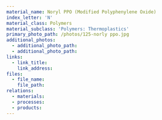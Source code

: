 ```yaml
---
material_name: Noryl PPO (Modified Polyphenylene Oxide)
index_letter: 'N'
material_class: Polymers
material_subclass: 'Polymers: Thermoplastics'
primary_photo_path: /photos/125-norly ppo.jpg
additional_photos:
  - additional_photo_path:
  - additional_photo_path:
links:
  - link_title:
    link_address:
files:
  - file_name:
    file_path:
relations:
  - materials:
  - processes:
  - products:
---
```



